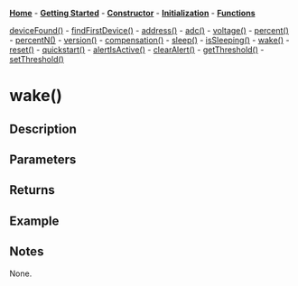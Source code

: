 [**Home**](https://porrey.github.io/max1704x) -
[**Getting Started**](https://porrey.github.io/max1704x/getting-started) -
[**Constructor**](https://porrey.github.io/max1704x/constructor) -
[**Initialization**](https://porrey.github.io/max1704x/initialization) -
[**Functions**](https://porrey.github.io/max1704x/functions)

[deviceFound()](https://porrey.github.io/max1704x/functions/deviceFound) -
[findFirstDevice()](https://porrey.github.io/max1704x/functions/findFirstDevice) -
[address()](https://porrey.github.io/max1704x/functions/address) -
[adc()](https://porrey.github.io/max1704x/functions/adc) -
[voltage()](https://porrey.github.io/max1704x/functions/voltage) -
[percent()](https://porrey.github.io/max1704x/functions/percent) -
[percentN()](https://porrey.github.io/max1704x/functions/percentN) -
[version()](https://porrey.github.io/max1704x/functions/percentN) -
[compensation()](https://porrey.github.io/max1704x/functions/percentN) -
[sleep()](https://porrey.github.io/max1704x/functions/percentN) -
[isSleeping()](https://porrey.github.io/max1704x/functions/percentN) -
[wake()](https://porrey.github.io/max1704x/functions/percentN) -
[reset()](https://porrey.github.io/max1704x/functions/percentN) -
[quickstart()](https://porrey.github.io/max1704x/functions/percentN) -
[alertIsActive()](https://porrey.github.io/max1704x/functions/percentN) -
[clearAlert()](https://porrey.github.io/max1704x/functions/percentN) -
[getThreshold()](https://porrey.github.io/max1704x/functions/percentN) -
[setThreshold()](https://porrey.github.io/max1704x/functions/percentN)

# wake()
## Description


## Parameters


## Returns


## Example


## Notes
None.